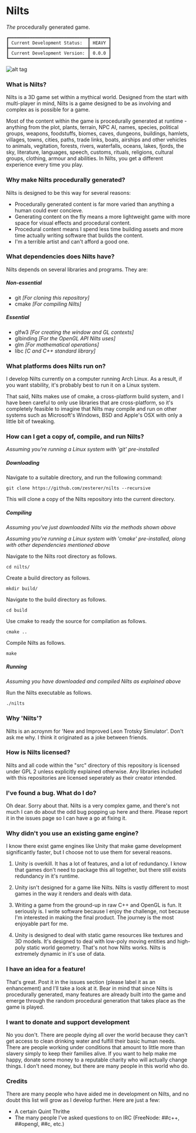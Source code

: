 # Nilts
*The* procedurally generated game.

```
┏━━━━━━━━━━━━━━━━━━━━━━━━━━━━━━┳━━━━━━━┓
┃ Current Development Status:  ┃ HEAVY ┃
┣━━━━━━━━━━━━━━━━━━━━━━━━━━━━━━╋━━━━━━━┫
┃ Current Development Version: ┃ 0.0.0 ┃
┗━━━━━━━━━━━━━━━━━━━━━━━━━━━━━━┻━━━━━━━┛
```

![alt tag](http://i.imgur.com/jFIhCtU.png)

### What is Nilts?

Nilts is a 3D game set within a mythical world. Designed from the start with multi-player in mind, Nilts is a game designed to be as involving and complex as is possible for a game.

Most of the content within the game is procedurally generated at runtime - anything from the plot, plants, terrain, NPC AI, names, species, political groups, weapons, foodstuffs, biomes, caves, dungeons, buildings, hamlets, villages, towns, cities, paths, trade links, boats, airships and other vehicles to animals, vegitation, forests, rivers, waterfalls, oceans, lakes, fjords, the sky, literature, languages, speech, customs, rituals, religions, cultural groups, clothing, armour and abilities. In Nilts, you get a different experience every time you play.

### Why make Nilts procedurally generated?

Nilts is designed to be this way for several reasons:

- Procedurally generated content is far more varied than anything a human could ever concieve.
- Generating content on the fly means a more lightweight game with more space for visual effects and procedural content.
- Procedural content means I spend less time building assets and more time actually writing software that builds the content.
- I'm a terrible artist and can't afford a good one.

### What dependencies does Nilts have?

Nilts depends on several libraries and programs. They are:

##### Non-essential

- git *[For cloning this repository]*
- cmake *[For compiling Nilts]*

##### Essential

- glfw3 *[For creating the window and GL contexts]*
- glbinding *[For the OpenGL API Nilts uses]*
- glm *[For mathematical operations]*
- libc *[C and C++ standard library]*

### What platforms does Nilts run on?

I develop Nilts currently on a computer running Arch Linux. As a result, if you want stability, it's probably best to run it on a Linux system.

That said, Nilts makes use of cmake, a cross-platform build system, and I have been careful to only use libraries that are cross-platform, so it's completely feasible to imagine that Nilts may compile and run on other systems such as Microsoft's Windows, BSD and Apple's OSX with only a little bit of tweaking.

### How can I get a copy of, compile, and run Nilts?

*Assuming you're running a Linux system with 'git' pre-installed*

##### Downloading

Navigate to a suitable directory, and run the following command:

`git clone https://github.com/zesterer/nilts --recursive`

This will clone a copy of the Nilts repository into the current directory.

##### Compiling

*Assuming you've just downloaded Nilts via the methods shown above*

*Assuming you're running a Linux system with 'cmake' pre-installed, along with other dependencies mentioned above*

Navigate to the Nilts root directory as follows.

`cd nilts/`

Create a build directory as follows.

`mkdir build/`

Navigate to the build directory as follows.

`cd build`

Use cmake to ready the source for compilation as follows.

`cmake ..`

Compile Nilts as follows.

`make`

##### Running

*Assuming you have downloaded and compiled Nilts as explained above*

Run the Nilts executable as follows.

`./nilts`

### Why 'Nilts'?

Nilts is an acroynm for 'New and Improved Leon Trotsky Simulator'. Don't ask me why. I think it originated as a joke between friends.

### How is Nilts licensed?

Nilts and all code within the "src" directory of this repository is licensed under GPL 2 unless explicitly explained otherwise. Any libraries included with this repositories are licensed seperately as their creator intended.

### I've found a bug. What do I do?

Oh dear. Sorry about that. Nilts is a very complex game, and there's not much I can do about the odd bug popping up here and there. Please report it in the issues page so I can have a go at fixing it.

### Why didn't you use an existing game engine?

I know there exist game engines like Unity that make game development significantly faster, but I choose not to use them for several reasons.

1. Unity is overkill. It has a lot of features, and a lot of redundancy. I know that games don't need to package this all together, but there still exists redundancy in it's runtime.

2. Unity isn't designed for a game like Nilts. Nilts is vastly different to most games in the way it renders and deals with data.

3. Writing a game from the ground-up in raw C++ and OpenGL is fun. It seriously is. I write software because I enjoy the challenge, not because I'm interested in making the final product. The journey is the most enjoyable part for me.

4. Unity is designed to deal with static game resources like textures and 3D models. It's designed to deal with low-poly moving entities and high-poly static world geometry. That's not how Nilts works. Nilts is extremely dynamic in it's use of data.

### I have an idea for a feature!

That's great. Post it in the issues section (please label it as an enhancement) and I'll take a look at it. Bear in mind that since Nilts is procedurally generated, many features are already built into the game and emerge through the random procedural generation that takes place as the game is played.

### I want to donate and support development

No you don't. There are people dying all over the world because they can't get access to clean drinking water and fulfill their basic human needs. There are people working under conditions that amount to little more than slavery simply to keep their families alive. If you want to help make me happy, donate some money to a reputable charity who will actually change things. I don't need money, but there are many people in this world who do.

### Credits

There are many people who have aided me in development on Nilts, and no doubt this list will grow as I develop further. Here are just a few:

- A certain Quint Thrithe
- The many people I've asked questions to on IRC (FreeNode: ##c++, ##opengl, ##c, etc.)
